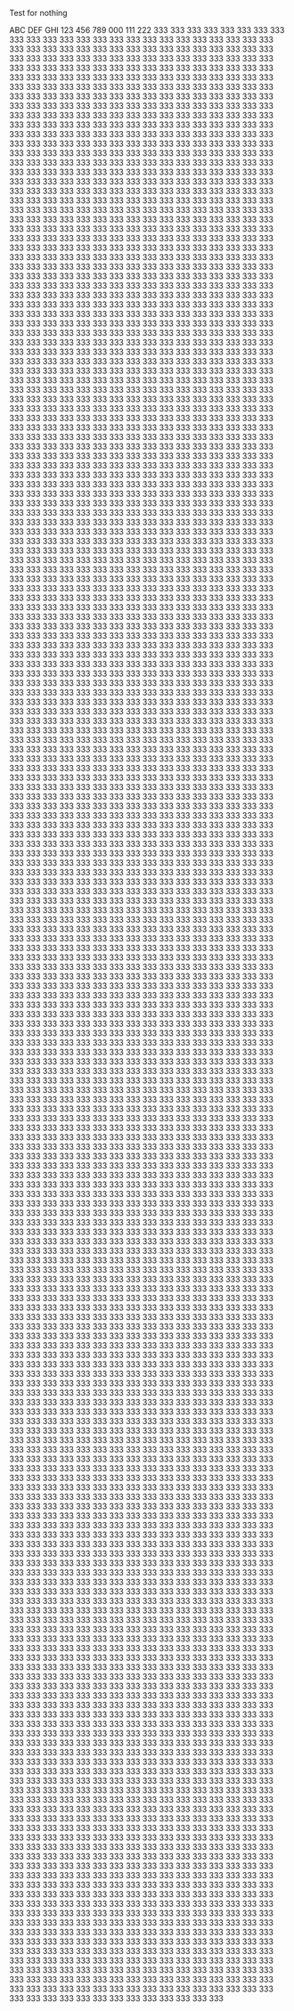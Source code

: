 Test for nothing

ABC
DEF
GHI
123
456
789
000
111
222
333
333
333
333
333
333
333
333
333
333
333
333
333
333
333
333
333
333
333
333
333
333
333
333
333
333
333
333
333
333
333
333
333
333
333
333
333
333
333
333
333
333
333
333
333
333
333
333
333
333
333
333
333
333
333
333
333
333
333
333
333
333
333
333
333
333
333
333
333
333
333
333
333
333
333
333
333
333
333
333
333
333
333
333
333
333
333
333
333
333
333
333
333
333
333
333
333
333
333
333
333
333
333
333
333
333
333
333
333
333
333
333
333
333
333
333
333
333
333
333
333
333
333
333
333
333
333
333
333
333
333
333
333
333
333
333
333
333
333
333
333
333
333
333
333
333
333
333
333
333
333
333
333
333
333
333
333
333
333
333
333
333
333
333
333
333
333
333
333
333
333
333
333
333
333
333
333
333
333
333
333
333
333
333
333
333
333
333
333
333
333
333
333
333
333
333
333
333
333
333
333
333
333
333
333
333
333
333
333
333
333
333
333
333
333
333
333
333
333
333
333
333
333
333
333
333
333
333
333
333
333
333
333
333
333
333
333
333
333
333
333
333
333
333
333
333
333
333
333
333
333
333
333
333
333
333
333
333
333
333
333
333
333
333
333
333
333
333
333
333
333
333
333
333
333
333
333
333
333
333
333
333
333
333
333
333
333
333
333
333
333
333
333
333
333
333
333
333
333
333
333
333
333
333
333
333
333
333
333
333
333
333
333
333
333
333
333
333
333
333
333
333
333
333
333
333
333
333
333
333
333
333
333
333
333
333
333
333
333
333
333
333
333
333
333
333
333
333
333
333
333
333
333
333
333
333
333
333
333
333
333
333
333
333
333
333
333
333
333
333
333
333
333
333
333
333
333
333
333
333
333
333
333
333
333
333
333
333
333
333
333
333
333
333
333
333
333
333
333
333
333
333
333
333
333
333
333
333
333
333
333
333
333
333
333
333
333
333
333
333
333
333
333
333
333
333
333
333
333
333
333
333
333
333
333
333
333
333
333
333
333
333
333
333
333
333
333
333
333
333
333
333
333
333
333
333
333
333
333
333
333
333
333
333
333
333
333
333
333
333
333
333
333
333
333
333
333
333
333
333
333
333
333
333
333
333
333
333
333
333
333
333
333
333
333
333
333
333
333
333
333
333
333
333
333
333
333
333
333
333
333
333
333
333
333
333
333
333
333
333
333
333
333
333
333
333
333
333
333
333
333
333
333
333
333
333
333
333
333
333
333
333
333
333
333
333
333
333
333
333
333
333
333
333
333
333
333
333
333
333
333
333
333
333
333
333
333
333
333
333
333
333
333
333
333
333
333
333
333
333
333
333
333
333
333
333
333
333
333
333
333
333
333
333
333
333
333
333
333
333
333
333
333
333
333
333
333
333
333
333
333
333
333
333
333
333
333
333
333
333
333
333
333
333
333
333
333
333
333
333
333
333
333
333
333
333
333
333
333
333
333
333
333
333
333
333
333
333
333
333
333
333
333
333
333
333
333
333
333
333
333
333
333
333
333
333
333
333
333
333
333
333
333
333
333
333
333
333
333
333
333
333
333
333
333
333
333
333
333
333
333
333
333
333
333
333
333
333
333
333
333
333
333
333
333
333
333
333
333
333
333
333
333
333
333
333
333
333
333
333
333
333
333
333
333
333
333
333
333
333
333
333
333
333
333
333
333
333
333
333
333
333
333
333
333
333
333
333
333
333
333
333
333
333
333
333
333
333
333
333
333
333
333
333
333
333
333
333
333
333
333
333
333
333
333
333
333
333
333
333
333
333
333
333
333
333
333
333
333
333
333
333
333
333
333
333
333
333
333
333
333
333
333
333
333
333
333
333
333
333
333
333
333
333
333
333
333
333
333
333
333
333
333
333
333
333
333
333
333
333
333
333
333
333
333
333
333
333
333
333
333
333
333
333
333
333
333
333
333
333
333
333
333
333
333
333
333
333
333
333
333
333
333
333
333
333
333
333
333
333
333
333
333
333
333
333
333
333
333
333
333
333
333
333
333
333
333
333
333
333
333
333
333
333
333
333
333
333
333
333
333
333
333
333
333
333
333
333
333
333
333
333
333
333
333
333
333
333
333
333
333
333
333
333
333
333
333
333
333
333
333
333
333
333
333
333
333
333
333
333
333
333
333
333
333
333
333
333
333
333
333
333
333
333
333
333
333
333
333
333
333
333
333
333
333
333
333
333
333
333
333
333
333
333
333
333
333
333
333
333
333
333
333
333
333
333
333
333
333
333
333
333
333
333
333
333
333
333
333
333
333
333
333
333
333
333
333
333
333
333
333
333
333
333
333
333
333
333
333
333
333
333
333
333
333
333
333
333
333
333
333
333
333
333
333
333
333
333
333
333
333
333
333
333
333
333
333
333
333
333
333
333
333
333
333
333
333
333
333
333
333
333
333
333
333
333
333
333
333
333
333
333
333
333
333
333
333
333
333
333
333
333
333
333
333
333
333
333
333
333
333
333
333
333
333
333
333
333
333
333
333
333
333
333
333
333
333
333
333
333
333
333
333
333
333
333
333
333
333
333
333
333
333
333
333
333
333
333
333
333
333
333
333
333
333
333
333
333
333
333
333
333
333
333
333
333
333
333
333
333
333
333
333
333
333
333
333
333
333
333
333
333
333
333
333
333
333
333
333
333
333
333
333
333
333
333
333
333
333
333
333
333
333
333
333
333
333
333
333
333
333
333
333
333
333
333
333
333
333
333
333
333
333
333
333
333
333
333
333
333
333
333
333
333
333
333
333
333
333
333
333
333
333
333
333
333
333
333
333
333
333
333
333
333
333
333
333
333
333
333
333
333
333
333
333
333
333
333
333
333
333
333
333
333
333
333
333
333
333
333
333
333
333
333
333
333
333
333
333
333
333
333
333
333
333
333
333
333
333
333
333
333
333
333
333
333
333
333
333
333
333
333
333
333
333
333
333
333
333
333
333
333
333
333
333
333
333
333
333
333
333
333
333
333
333
333
333
333
333
333
333
333
333
333
333
333
333
333
333
333
333
333
333
333
333
333
333
333
333
333
333
333
333
333
333
333
333
333
333
333
333
333
333
333
333
333
333
333
333
333
333
333
333
333
333
333
333
333
333
333
333
333
333
333
333
333
333
333
333
333
333
333
333
333
333
333
333
333
333
333
333
333
333
333
333
333
333
333
333
333
333
333
333
333
333
333
333
333
333
333
333
333
333
333
333
333
333
333
333
333
333
333
333
333
333
333
333
333
333
333
333
333
333
333
333
333
333
333
333
333
333
333
333
333
333
333
333
333
333
333
333
333
333
333
333
333
333
333
333
333
333
333
333
333
333
333
333
333
333
333
333
333
333
333
333
333
333
333
333
333
333
333
333
333
333
333
333
333
333
333
333
333
333
333
333
333
333
333
333
333
333
333
333
333
333
333
333
333
333
333
333
333
333
333
333
333
333
333
333
333
333
333
333
333
333
333
333
333
333
333
333
333
333
333
333
333
333
333
333
333
333
333
333
333
333
333
333
333
333
333
333
333
333
333
333
333
333
333
333
333
333
333
333
333
333
333
333
333
333
333
333
333
333
333
333
333
333
333
333
333
333
333
333
333
333
333
333
333
333
333
333
333
333
333
333
333
333
333
333
333
333
333
333
333
333
333
333
333
333
333
333
333
333
333
333
333
333
333
333
333
333
333
333
333
333
333
333
333
333
333
333
333
333
333
333
333
333
333
333
333
333
333
333
333
333
333
333
333
333
333
333
333
333
333
333
333
333
333
333
333
333
333
333
333
333
333
333
333
333
333
333
333
333
333
333
333
333
333
333
333
333
333
333
333
333
333
333
333
333
333
333
333
333
333
333
333
333
333
333
333
333
333
333
333
333
333
333
333
333
333
333
333
333
333
333
333
333
333
333
333
333
333
333
333
333
333
333
333
333
333
333
333
333
333
333
333
333
333
333
333
333
333
333
333
333
333
333
333
333
333
333
333
333
333
333
333
333
333
333
333
333
333
333
333
333
333
333
333
333
333
333
333
333
333
333
333
333
333
333
333
333
333
333
333
333
333
333
333
333
333
333
333
333
333
333
333
333
333
333
333
333
333
333
333
333
333
333
333
333
333
333
333
333
333
333
333
333
333
333
333
333
333
333
333
333
333
333
333
333
333
333
333
333
333
333
333
333
333
333
333
333
333
333
333
333
333
333
333
333
333
333
333
333
333
333
333
333
333
333
333
333
333
333
333
333
333
333
333
333
333
333
333
333
333
333
333
333
333
333
333
333
333
333
333
333
333
333
333
333
333
333
333
333
333
333
333
333
333
333
333
333
333
333
333
333
333
333
333
333
333
333
333
333
333
333
333
333
333
333
333
333
333
333
333
333
333
333
333
333
333
333
333
333
333
333
333
333
333
333
333
333
333
333
333
333
333
333
333
333
333
333
333
333
333
333
333
333
333
333
333
333
333
333
333
333
333
333
333
333
333
333
333
333
333
333
333
333
333
333
333
333
333
333
333
333
333
333
333
333
333
333
333
333
333
333
333
333
333
333
333
333
333
333
333
333
333
333
333
333
333
333
333
333
333
333
333
333
333
333
333
333
333
333
333
333
333
333
333
333
333
333
333
333
333
333
333
333
333
333
333
333
333
333
333
333
333
333
333
333
333
333
333
333
333
333
333
333
333
333
333
333
333
333
333
333
333
333
333
333
333
333
333
333
333
333
333
333
333
333
333
333
333
333
333
333
333
333
333
333
333
333
333
333
333
333
333
333
333
333
333
333
333
333
333
333
333
333
333
333
333
333
333
333
333
333
333
333
333
333
333
333
333
333
333
333
333
333
333
333
333
333
333
333
333
333
333
333
333
333
333
333
333
333
333
333
333
333
333
333
333
333
333
333
333
333
333
333
333
333
333
333
333
333
333
333
333
333
333
333
333
333
333
333
333
333
333
333
333
333
333
333
333
333
333
333
333
333
333
333
333
333
333
333
333
333
333
333
333
333
333
333
333
333
333
333
333
333
333
333
333
333
333
333
333
333
333
333
333
333
333
333
333
333
333
333
333
333
333
333
333
333
333
333
333
333
333
333
333
333
333
333
333
333
333
333
333
333
333
333
333
333
333
333
333
333
333
333
333
333
333
333
333
333
333
333
333
333
333
333
333
333
333
333
333
333
333
333
333
333
333
333
333
333
333
333
333
333
333
333
333
333
333
333
333
333
333
333
333
333
333
333
333
333
333
333
333
333
333
333
333
333
333
333
333
333
333
333
333
333
333
333
333
333
333
333
333
333
333
333
333
333
333
333
333
333
333
333
333
333
333
333
333
333
333
333
333
333
333
333
333
333
333
333
333
333
333
333
333
333
333
333
333
333
333
333
333
333
333
333
333
333
333
333
333
333
333
333
333
333
333
333
333
333
333
333
333
333
333
333
333
333
333
333
333
333
333
333
333
333
333
333
333
333
333
333
333
333
333
333
333
333
333
333
333
333
333
333
333
333
333
333
333
333
333
333
333
333
333
333
333
333
333
333
333
333
333
333
333
333
333
333
333
333
333
333
333
333
333
333
333
333
333
333
333
333
333
333
333
333
333
333
333
333
333
333
333
333
333
333
333
333
333
333
333
333
333
333
333
333
333
333
333
333
333
333
333
333
333
333
333
333
333
333
333
333
333
333
333
333
333
333
333
333
333
333
333
333
333
333
333
333
333
333
333
333
333
333
333
333
333
333
333
333
333
333
333
333
333
333
333
333
333
333
333
333
333
333
333
333
333
333
333
333
333
333
333
333
333
333
333
333
333
333
333
333
333
333
333
333
333
333
333
333
333
333
333
333
333
333
333
333
333
333
333
333
333
333
333
333
333
333
333
333
333
333
333
333
333
333
333
333
333
333
333
333
333
333
333
333
333
333
333
333
333
333
333
333
333
333
333
333
333
333
333
333
333
333
333
333
333
333
333
333
333
333
333
333
333
333
333
333
333
333
333
333
333
333
333
333
333
333
333
333
333
333
333
333
333
333
333
333
333
333
333
333
333
333
333
333
333
333
333
333
333
333
333
333
333
333
333
333
333
333
333
333
333
333
333
333
333
333
333
333
333
333
333
333
333
333
333
333
333
333
333
333
333
333
333
333
333
333
333
333
333
333
333
333
333
333
333
333
333
333
333
333
333
333
333
333
333
333
333
333
333
333
333
333
333
333
333
333
333
333
333
333
333
333
333
333
333
333
333
333
333
333
333
333
333
333
333
333
333
333
333
333
333
333
333
333
333
333
333
333
333
333
333
333
333
333
333
333
333
333
333
333
333
333
333
333
333
333
333
333
333
333
333
333
333
333
333
333
333
333
333
333
333
333
333
333
333
333
333
333
333
333
333
333
333
333
333
333
333
333
333
333
333
333
333
333
333
333
333
333
333
333
333
333
333
333
333
333
333
333
333
333
333
333
333
333
333
333
333
333
333
333
333
333
333
333
333
333
333
333
333
333
333
333
333
333
333
333
333
333
333
333
333
333
333
333
333
333
333
333
333
333
333
333
333
333
333
333
333
333
333
333
333
333
333
333
333
333
333
333
333
333
333
333
333
333
333
333
333
333
333
333
333
333
333
333
333
333
333
333
333
333
333
333
333
333
333
333
333
333
333
333
333
333
333
333
333
333
333
333
333
333
333
333
333
333
333
333
333
333
333
333
333
333
333
333
333
333
333
333
333
333
333
333
333
333
333
333
333
333
333
333
333
333
333
333
333
333
333
333
333
333
333
333
333
333
333
333
333
333
333
333
333
333
333
333
333
333
333
333
333
333
333
333
333
333
333
333
333
333
333
333
333
333
333
333
333
333
333
333
333
333
333
333
333
333
333
333
333
333
333
333
333
333
333
333
333
333
333
333
333
333
333
333
333
333
333
333
333
333
333
333
333
333
333
333
333
333
333
333
333
333
333
333
333
333
333
333
333
333
333
333
333
333
333
333
333
333
333
333
333
333
333
333
333
333
333
333
333
333
333
333
333
333
333
333
333
333
333
333
333
333
333
333
333
333
333
333
333
333
333
333
333
333
333
333
333
333
333
333
333
333
333
333
333
333
333
333
333
333
333
333
333
333
333
333
333
333
333
333
333
333
333
333
333
333
333
333
333
333
333
333
333
333
333
333
333
333
333
333
333
333
333
333
333
333
333
333
333
333
333
333
333
333
333
333
333
333
333
333
333
333
333
333
333
333
333
333
333
333
333
333
333
333
333
333
333
333
333
333
333
333
333
333
333
333
333
333
333
333
333
333
333
333
333
333
333
333
333
333
333
333
333
333
333
333
333
333
333
333
333
333
333
333
333
333
333
333
333
333
333
333
333
333
333
333
333
333
333
333
333
333
333
333
333
333
333
333
333
333
333
333
333
333
333
333
333
333
333
333
333
333
333
333
333
333
333
333
333
333
333
333
333
333
333
333
333
333
333
333
333
333
333
333
333
333
333
333
333
333
333
333
333
333
333
333
333
333
333
333
333
333
333
333
333
333
333
333
333
333
333
333
333
333
333
333
333
333
333
333
333
333
333
333
333
333
333
333
333
333


